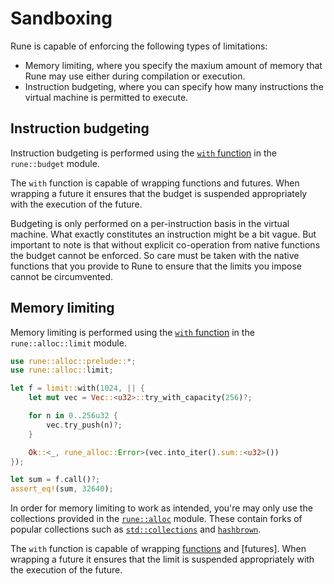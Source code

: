 # Sandboxing

Rune is capable of enforcing the following types of limitations:
* Memory limiting, where you specify the maxium amount of memory that Rune may
  use either during compilation or execution.
* Instruction budgeting, where you can specify how many instructions the virtual
  machine is permitted to execute.

## Instruction budgeting

Instruction budgeting is performed using the [`with` function] in the
`rune::budget` module.

The `with` function is capable of wrapping functions and futures. When wrapping
a future it ensures that the budget is suspended appropriately with the
execution of the future.

Budgeting is only performed on a per-instruction basis in the virtual machine.
What exactly constitutes an instruction might be a bit vague. But important to
note is that without explicit co-operation from native functions the budget
cannot be enforced. So care must be taken with the native functions that you
provide to Rune to ensure that the limits you impose cannot be circumvented.

[`with` function]: https://docs.rs/rune/latest/rune/runtime/budget/fn.with.html

## Memory limiting

Memory limiting is performed using the [`with` function] in the
`rune::alloc::limit` module.

```rust
use rune::alloc::prelude::*;
use rune::alloc::limit;

let f = limit::with(1024, || {
    let mut vec = Vec::<u32>::try_with_capacity(256)?;

    for n in 0..256u32 {
        vec.try_push(n)?;
    }

    Ok::<_, rune_alloc::Error>(vec.into_iter().sum::<u32>())
});

let sum = f.call()?;
assert_eq!(sum, 32640);
```

In order for memory limiting to work as intended, you're may only use the
collections provided in the [`rune::alloc`] module. These contain forks of
popular collections such as [`std::collections`] and [`hashbrown`].

The `with` function is capable of wrapping [functions] and [futures]. When
wrapping a future it ensures that the limit is suspended appropriately with the
execution of the future.

[`with` function]: https://docs.rs/rune/latest/rune/alloc/limit/fn.with.html
[`rune::alloc`]: https://docs.rs/rune/latest/rune/alloc/index.html
[`std::collections`]: https://doc.rust-lang.org/std/collections/index.html
[`hashbrown`]: docs.rs/hashbrown
[functions]: 
[futures]: 
